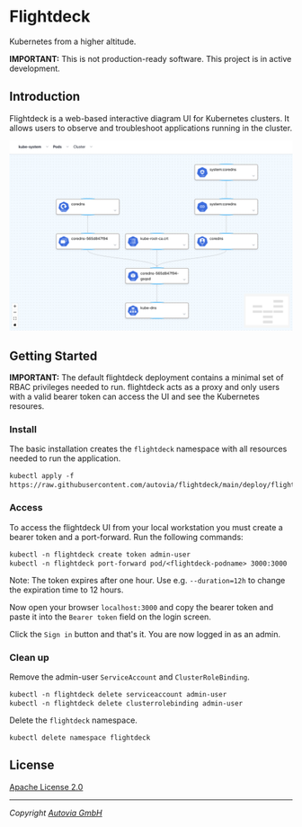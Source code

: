 # Flightdeck

Kubernetes from a higher altitude.

**IMPORTANT:** This is not production-ready software. This project is in active development.

## Introduction

Flightdeck is a web-based interactive diagram UI for Kubernetes clusters. It allows users to observe and troubleshoot applications running in the cluster.

![Flightdeck UI](docs/images/flightdeck-ui.png)

## Getting Started

**IMPORTANT:** The default flightdeck deployment contains a minimal set of RBAC privileges needed to run. flightdeck acts as a proxy and only users with a valid bearer token can access the UI and see the Kubernetes resoures.

### Install

The basic installation creates the `flightdeck` namespace with all resources needed to run the application. 

```shell
kubectl apply -f https://raw.githubusercontent.com/autovia/flightdeck/main/deploy/flightdeck.latest.yaml
```

### Access

To access the flightdeck UI from your local workstation you must create a bearer token and a port-forward. Run the following commands:

```shell
kubectl -n flightdeck create token admin-user
kubectl -n flightdeck port-forward pod/<flightdeck-podname> 3000:3000
```

Note: The token expires after one hour. Use e.g. `--duration=12h` to change the expiration time to 12 hours.

Now open your browser `localhost:3000` and copy the bearer token and paste it into the `Bearer token` field on the login screen.

Click the `Sign in` button and that's it. You are now logged in as an admin.

### Clean up

Remove the admin-user `ServiceAccount` and `ClusterRoleBinding`.

```shell
kubectl -n flightdeck delete serviceaccount admin-user
kubectl -n flightdeck delete clusterrolebinding admin-user
```

Delete the `flightdeck` namespace.

```shell
kubectl delete namespace flightdeck
```

## License

[Apache License 2.0](https://github.com/autovia/flightdeck/blob/master/LICENSE)

----
_Copyright [Autovia GmbH](https://autovia.io)_
